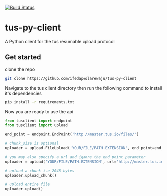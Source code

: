 [![Build Status](https://travis-ci.org/ifedapoolarewaju/tus-py-client.svg?branch=master)](https://travis-ci.org/ifedapoolarewaju/tus-py-client)

# tus-py-client
A Python client for the tus resumable upload protocol

## Get started
clone the repo

```bash
git clone https://github.com/ifedapoolarewaju/tus-py-client
```

Navigate to the tus client directory then run the following command to install it's dependencies

```bash
pip install -r requirements.txt
```

Now you are ready to use the api

```python
from tusclient import endpoint
from tusclient import upload

end_point = endpoint.EndPoint('http://master.tus.io/files/')

# chunk_size is optional
uploader = upload.FileUpload('YOUR/FILE/PATH.EXTENSION', end_point=end_point, chunk_size=2048)

# you may also specify a url and ignore the end_point parameter
uploader = upload('YOUR/FILE/PATH.EXTENSION', url='http://master.tus.io/files/4467e4675abc75edff442', chunk_size=2048)

# upload a chunk i.e 2048 bytes
uploader.upload_chunk()

# upload entire file
uploader.upload()
```
